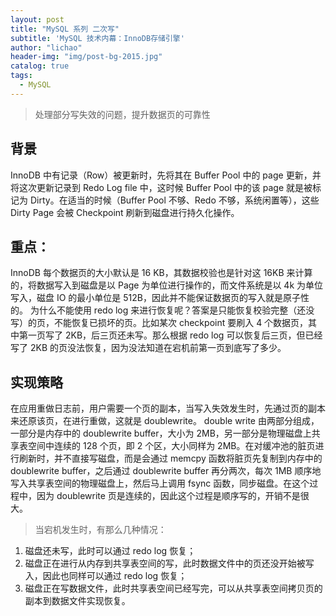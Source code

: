 ```yaml
---
layout: post
title: "MySQL 系列 二次写"
subtitle: 'MySQL 技术内幕：InnoDB存储引擎'
author: "lichao"
header-img: "img/post-bg-2015.jpg"
catalog: true
tags:
  - MySQL
---
```


> 处理部分写失效的问题，提升数据页的可靠性

## 背景  
InnoDB 中有记录（Row）被更新时，先将其在 Buffer Pool 中的 page 更新，并将这次更新记录到 Redo Log file 中，这时候 Buffer Pool 中的该 page 就是被标记为 Dirty。在适当的时候（Buffer Pool 不够、Redo 不够，系统闲置等），这些 Dirty Page 会被 Checkpoint 刷新到磁盘进行持久化操作。

## 重点：  
InnoDB 每个数据页的大小默认是 16 KB，其数据校验也是针对这 16KB 来计算的，将数据写入到磁盘是以 Page 为单位进行操作的，而文件系统是以 4k 为单位写入，磁盘 IO 的最小单位是 512B，因此并不能保证数据页的写入就是原子性的。 
为什么不能使用 redo log 来进行恢复呢？答案是只能恢复校验完整（还没写）的页，不能恢复已损坏的页。比如某次 checkpoint 要刷入 4 个数据页，其中第一页写了 2KB，后三页还未写。那么根据 redo log 可以恢复后三页，但已经写了 2KB 的页没法恢复，因为没法知道在宕机前第一页到底写了多少。

## 实现策略
在应用重做日志前，用户需要一个页的副本，当写入失效发生时，先通过页的副本来还原该页，在进行重做，这就是 doublewrite。
double write 由两部分组成，一部分是内存中的 doublewrite buffer，大小为 2MB，另一部分是物理磁盘上共享表空间中连续的 128 个页，即 2 个区，大小同样为 2MB。在对缓冲池的脏页进行刷新时，并不直接写磁盘，而是会通过 memcpy 函数将脏页先复制到内存中的 doublewrite buffer，之后通过 doublewrite buffer 再分两次，每次 1MB 顺序地写入共享表空间的物理磁盘上，然后马上调用 fsync 函数，同步磁盘。在这个过程中，因为 doublewrite 页是连续的，因此这个过程是顺序写的，开销不是很大。

> 当宕机发生时，有那么几种情况：
1. 磁盘还未写，此时可以通过 redo log 恢复；
2. 磁盘正在进行从内存到共享表空间的写，此时数据文件中的页还没开始被写入，因此也同样可以通过 redo log 恢复；
3. 磁盘正在写数据文件，此时共享表空间已经写完，可以从共享表空间拷贝页的副本到数据文件实现恢复。